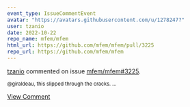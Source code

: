 ```yaml
---
event_type: IssueCommentEvent
avatar: "https://avatars.githubusercontent.com/u/1278247?"
user: tzanio
date: 2022-10-22
repo_name: mfem/mfem
html_url: https://github.com/mfem/mfem/pull/3225
repo_url: https://github.com/mfem/mfem
---
```


<a href='https://github.com/tzanio' target='_blank'>tzanio</a> commented on issue <a href='https://github.com/mfem/mfem/pull/3225' target='_blank'>mfem/mfem#3225</a>.

<small>@giraldeau, this slipped through the cracks....</small>

<a href='https://github.com/mfem/mfem/pull/3225' target='_blank'>View Comment</a>
